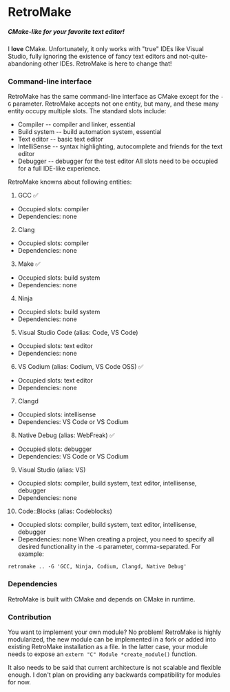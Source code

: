 # RetroMake
##### CMake-like for your favorite text editor!

I **love** CMake. Unfortunately, it only works with "true" IDEs like Visual Studio, fully ignoring the existence of fancy text editors and not-quite-abandoning other IDEs. RetroMake is here to change that!

### Command-line interface
RetroMake has the same command-line interface as CMake except for the `-G` parameter. RetroMake accepts not one entity, but many, and these many entity occupy multiple slots. The standard slots include:
 - Compiler -- compiler and linker, essential
 - Build system -- build automation system, essential
 - Text editor -- basic text editor
 - IntelliSense -- syntax highlighting, autocomplete and friends for the text editor
 - Debugger -- debugger for the test editor
All slots need to be occupied for a full IDE-like experience.

RetroMake knowns about following entities:
 1.  GCC :white_check_mark:
  - Occupied slots: compiler
  - Dependencies: none
 2.  Clang
  - Occupied slots: compiler
  - Dependencies: none
 3.  Make :white_check_mark:
  - Occupied slots: build system
  - Dependencies: none
 4.  Ninja
  - Occupied slots: build system
  - Dependencies: none
 5.  Visual Studio Code (alias: Code, VS Code)
  - Occupied slots: text editor
  - Dependencies: none
 6.  VS Codium (alias: Codium, VS Code OSS) :white_check_mark:
  - Occupied slots: text editor
  - Dependencies: none
 7.  Clangd
  - Occupied slots: intellisense
  - Dependencies: VS Code or VS Codium
 8.  Native Debug (alias: WebFreak) :white_check_mark:
  - Occupied slots: debugger
  - Dependencies: VS Code or VS Codium
 9.  Visual Studio (alias: VS)
  - Occupied slots: compiler, build system, text editor, intellisense, debugger
  - Dependencies: none
 10. Code::Blocks (alias: Codeblocks)
  - Occupied slots: compiler, build system, text editor, intellisense, debugger
  - Dependencies: none
When creating a project, you need to specify all desired functionality in the `-G` parameter, comma-separated. For example:
```
retromake .. -G 'GCC, Ninja, Codium, Clangd, Native Debug'
```

### Dependencies
RetroMake is built with CMake and depends on CMake in runtime.

### Contribution
You want to implement your own module? No problem! RetroMake is highly modularized, the new module can be implemented in a fork or added into existing RetroMake installation as a file. In the latter case, your module needs to expose an `extern "C" Module *create_module()` function.

It also needs to be said that current architecture is not scalable and flexible enough. I don't plan on providing any backwards compatibility for modules for now.